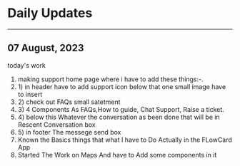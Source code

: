 <h1>Daily Updates</h1>
<hr>

<h2>07 August, 2023</h2>
<p>today's work</p>
<ol>
  <li>making support home page where i have to add these things:-.</li>
  <li> 1) in header have to add support icon below that one small image have to insert</li>
  <li> 2) check out FAQs small satetment </li>
  <li> 3) 4 Components As FAQs,How to guide, Chat Support, Raise a ticket.</li>
 <li>  4) below this Whatever the conversation as been done that will be in Rescent Conversation box</li>
  <li> 5) in footer The messege send box </li>
  <li>Known the Basics things that what I have to Do Actually in the FLowCard App </li>
  <li>Started The Work on Maps And have to Add some components in it</li>

</ol>
